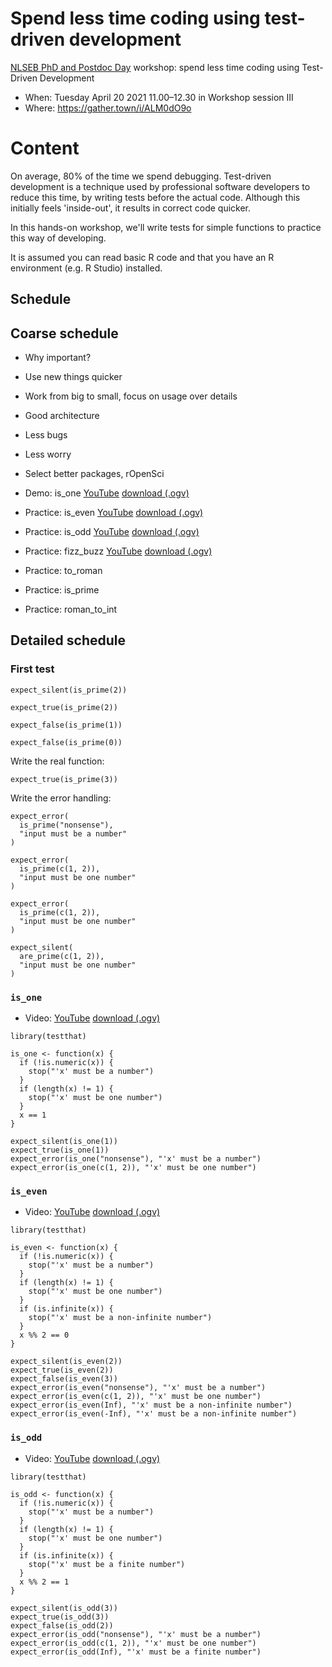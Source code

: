 # Spend less time coding using test-driven development

[NLSEB PhD and Postdoc Day](http://nlseb.nl/nlseb2021-phd-postdoc-meeting/) workshop: spend less time coding using Test-Driven Development

 * When: Tuesday April 20 2021 11.00–12.30 in Workshop session III
 * Where:  https://gather.town/i/ALM0dO9o

# Content

On average, 80% of the time we spend debugging.
Test-driven development is a technique used by
professional software developers to reduce this time,
by writing tests before the actual code.
Although this initially feels 'inside-out', it results
in correct code quicker.

In this hands-on workshop, we'll write tests for simple functions
to practice this way of developing.

It is assumed you can read basic R code and that you
have an R environment (e.g. R Studio) installed.

## Schedule



## Coarse schedule

 * Why important?
  * Use new things quicker
  * Work from big to small, focus on usage over details
  * Good architecture
  * Less bugs
  * Less worry
  * Select better packages, rOpenSci
 * Demo: is_one [YouTube](https://youtu.be/IPGfW4lrxOc) [download (.ogv)](http://richelbilderbeek.nl/r_tdd_is_one.ogv)
 * Practice: is_even [YouTube](https://youtu.be/4NBsCis584U) [download (.ogv)](http://richelbilderbeek.nl/r_tdd_is_even.ogv)
 * Practice: is_odd [YouTube](https://youtu.be/Lah3fm3lUiA) [download (.ogv)](http://richelbilderbeek.nl/r_tdd_is_odd.ogv)
 * Practice: fizz_buzz [YouTube](https://youtu.be/e_ZIfLMgPVc) [download (.ogv)](http://richelbilderbeek.nl/r_tdd_fizz_buzz.ogv)

 * Practice: to_roman
 * Practice: is_prime
 * Practice: roman_to_int





## Detailed schedule


### First test

```
expect_silent(is_prime(2))
```


```
expect_true(is_prime(2))
```


```
expect_false(is_prime(1))
```


```
expect_false(is_prime(0))
```

Write the real function:

```
expect_true(is_prime(3))
```

Write the error handling:

```
expect_error(
  is_prime("nonsense"),
  "input must be a number"
)
```

```
expect_error(
  is_prime(c(1, 2)),
  "input must be one number"
)
```

```
expect_error(
  is_prime(c(1, 2)),
  "input must be one number"
)

expect_silent(
  are_prime(c(1, 2)),
  "input must be one number"
)
```


### `is_one`

 * Video: [YouTube](https://youtu.be/IPGfW4lrxOc) [download (.ogv)](http://richelbilderbeek.nl/r_tdd_is_one.ogv)

```
library(testthat)

is_one <- function(x) {
  if (!is.numeric(x)) {
    stop("'x' must be a number")
  }
  if (length(x) != 1) {
    stop("'x' must be one number")
  }
  x == 1
}

expect_silent(is_one(1))
expect_true(is_one(1))
expect_error(is_one("nonsense"), "'x' must be a number")
expect_error(is_one(c(1, 2)), "'x' must be one number")
```

### `is_even`

 * Video: [YouTube](https://youtu.be/4NBsCis584U) [download (.ogv)](http://richelbilderbeek.nl/r_tdd_is_even.ogv)

```
library(testthat)

is_even <- function(x) {
  if (!is.numeric(x)) {
    stop("'x' must be a number")
  }
  if (length(x) != 1) {
    stop("'x' must be one number")
  }
  if (is.infinite(x)) {
    stop("'x' must be a non-infinite number")
  }
  x %% 2 == 0
}

expect_silent(is_even(2))
expect_true(is_even(2))
expect_false(is_even(3))
expect_error(is_even("nonsense"), "'x' must be a number")
expect_error(is_even(c(1, 2)), "'x' must be one number")
expect_error(is_even(Inf), "'x' must be a non-infinite number")
expect_error(is_even(-Inf), "'x' must be a non-infinite number")
```






### `is_odd`

 * Video: [YouTube](https://youtu.be/Lah3fm3lUiA) [download (.ogv)](http://richelbilderbeek.nl/r_tdd_is_odd.ogv)

```
library(testthat)

is_odd <- function(x) {
  if (!is.numeric(x)) {
    stop("'x' must be a number")
  }
  if (length(x) != 1) {
    stop("'x' must be one number")
  }
  if (is.infinite(x)) {
    stop("'x' must be a finite number")
  }
  x %% 2 == 1
}

expect_silent(is_odd(3))
expect_true(is_odd(3))
expect_false(is_odd(2))
expect_error(is_odd("nonsense"), "'x' must be a number")
expect_error(is_odd(c(1, 2)), "'x' must be one number")
expect_error(is_odd(Inf), "'x' must be a finite number")
```


